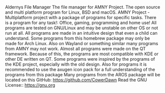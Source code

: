 Aldernys File Manager 
The file manager for AMNY Project. 
The open source and multi platform program for Linux, BSD and macOS. AMNY Project - Multiplatform project with a package of programs for specific tasks. There is a program for any task!: Office, gaming, programming and home use! All programs are tested on GNU/Linux and may be unstable on other OS or not run at all. All programs are made in an intuitive design that even a child can understand. Some programs from this homebrew package may only be made for Arch Linux. Also on Wayland or something similar many programs from AMNY may not work. Almost all programs were made on the QT framework. Because of this, the programs are most compatible with KDE or other DE written on QT. Some programs were inspired by the programs of the KDE project, especially with the old design. Also for programs it is recommended to use the axugen icon pack for a full understanding of the programs from this package 
Many programs from the AROS package will be located on this GitHub: https://github.com/CowerDawn 
Read the GNU License:: https://gnu.org
